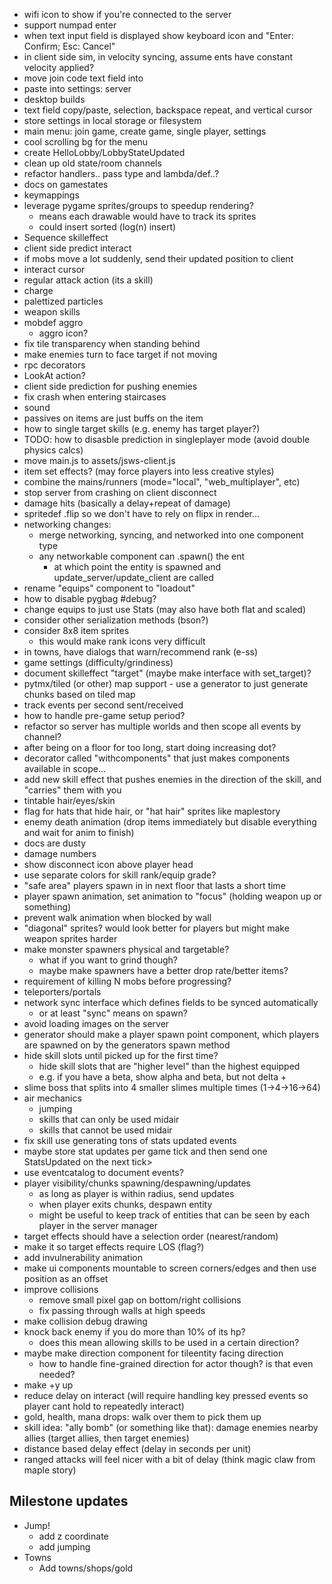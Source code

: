 - wifi icon to show if you're connected to the server
- support numpad enter
- when text input field is displayed show keyboard icon and "Enter: Confirm; Esc: Cancel"
- in client side sim, in velocity syncing, assume ents have constant velocity applied?
- move join code text field into 
- paste into settings: server
- desktop builds
- text field copy/paste, selection, backspace repeat, and vertical cursor
- store settings in local storage or filesystem
- main menu: join game, create game, single player, settings
- cool scrolling bg for the menu
- create HelloLobby/LobbyStateUpdated
- clean up old state/room channels
- refactor handlers.. pass type and lambda/def..?
- docs on gamestates
- keymappings
- leverage pygame sprites/groups to speedup rendering?
  - means each drawable would have to track its sprites
  - could insert sorted (log(n) insert)
- Sequence skilleffect
- client side predict interact
- if mobs move a lot suddenly, send their updated position to client
- interact cursor
- regular attack action (its a skill)
- charge
- palettized particles
- weapon skills
- mobdef aggro
  - aggro icon?
- fix tile transparency when standing behind
- make enemies turn to face target if not moving
- rpc decorators
- LookAt action?
- client side prediction for pushing enemies
- fix crash when entering staircases
- sound
- passives on items are just buffs on the item
- how to single target skills (e.g. enemy has target player?)
- TODO: how to disasble prediction in singleplayer mode (avoid double physics calcs)
- move main.js to assets/jsws-client.js
- item set effects? (may force players into less creative styles)
- combine the mains/runners (mode="local", "web_multiplayer", etc)
- stop server from crashing on client disconnect
- damage hits (basically a delay+repeat of damage)
- spritedef .flip so we don't have to rely on flipx in render...
- networking changes:
  - merge networking, syncing, and networked into one component type
  - any networkable component can .spawn() the ent
    - at which point the entity is spawned and update_server/update_client are called
- rename "equips" component to "loadout"
- how to disable pygbag #debug?
- change equips to just use Stats (may also have both flat and scaled)
- consider other serialization methods (bson?)
- consider 8x8 item sprites
  - this would make rank icons very difficult
- in towns, have dialogs that warn/recommend rank (e-ss)
- game settings (difficulty/grindiness)
- document skilleffect "target" (maybe make interface with set_target)?
- pytmx/tiled (or other) map support - use a generator to just generate chunks based on tiled map
- track events per second sent/received
- how to handle pre-game setup period?
- refactor so server has multiple worlds and then scope all events by channel?
- after being on a floor for too long, start doing increasing dot?
- decorator called "withcomponents" that just makes components available in scope...
- add new skill effect that pushes enemies in the direction of the skill, and "carries" them with you
- tintable hair/eyes/skin
- flag for hats that hide hair, or "hat hair" sprites like maplestory
- enemy death animation (drop items immediately but disable everything and wait for anim to finish)
- docs are dusty
- damage numbers
- show disconnect icon above player head
- use separate colors for skill rank/equip grade?
- "safe area" players spawn in in next floor that lasts a short time
- player spawn animation, set animation to "focus" (holding weapon up or something)
- prevent walk animation when blocked by wall
- "diagonal" sprites? would look better for players but might make weapon sprites harder
- make monster spawners physical and targetable?
  - what if you want to grind though?
  - maybe make spawners have a better drop rate/better items?
- requirement of killing N mobs before progressing?
- teleporters/portals
- network sync interface which defines fields to be synced automatically
  - or at least "sync" means on spawn?
- avoid loading images on the server
- generator should make a player spawn point component, which players are spawned on by the generators spawn method
- hide skill slots until picked up for the first time?
  - hide skill slots that are "higher level" than the highest equipped
  - e.g. if you have a beta, show alpha and beta, but not delta +
- slime boss that splits into 4 smaller slimes multiple times (1->4->16->64)
- air mechanics
  - jumping
  - skills that can only be used midair
  - skills that cannot be used midair
- fix skill use generating tons of stats updated events
 - maybe store stat updates per game tick and then send one StatsUpdated on the next tick>
- use eventcatalog to document events?
- player visibility/chunks spawning/despawning/updates
  - as long as player is within radius, send updates
  - when player exits chunks, despawn entity
  - might be useful to keep track of entities that can be seen by each player in the server manager
- target effects should have a selection order (nearest/random)
- make it so target effects require LOS (flag?)
- add invulnerability animation
- make ui components mountable to screen corners/edges and then use position as an offset
- improve collisions
  - remove small pixel gap on bottom/right collisions
  - fix passing through walls at high speeds
- make collision debug drawing
- knock back enemy if you do more than 10% of its hp?
  - does this mean allowing skills to be used in a certain direction?
- maybe make direction component for tileentity facing direction
  - how to handle fine-grained direction for actor though? is that even needed?
- make +y up
- reduce delay on interact (will require handling key pressed events so player cant hold to repeatedly interact)
- gold, health, mana drops: walk over them to pick them up
- skill idea: "ally bomb" (or something like that): damage enemies nearby allies (target allies, then target enemies)
- distance based delay effect (delay in seconds per unit)
- ranged attacks will feel nicer with a bit of delay (think magic claw from maple story)

## Milestone updates
- Jump!
  - add z coordinate
  - add jumping
- Towns
  - Add towns/shops/gold
